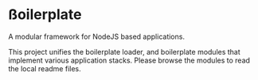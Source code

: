 # ßoilerplate

A modular framework for NodeJS based applications.

This project unifies the boilerplate loader, and boilerplate modules that implement various application stacks.
Please browse the modules to read the local readme files.